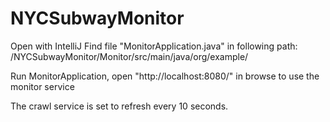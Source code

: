 # NYCSubwayMonitor

Open with IntelliJ
Find file "MonitorApplication.java" in following path: /NYCSubwayMonitor/Monitor/src/main/java/org/example/

Run MonitorApplication, open "http://localhost:8080/" in browse to use the monitor service

The crawl service is set to refresh every 10 seconds.